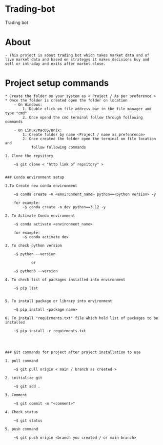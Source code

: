# Trading-bot
Trading bot

# About 
    - This project is about trading bot which takes market data and of live market data and based on strategys it makes decisions buy and sell or intraday and exits after market close.


# Project setup commands
    * Create the folder on your system as < Project / As per preference >
    * Once the folder is created open the folder on location
        - On Windows:
            1. Double click on file address bar in the file manager and type "cmd"
            2. Once opend the cmd terminal follow through following commands

        - On Linux/MacOS/Unix:
            1. Create folder by name <Project / name as prefenrence>
            2. Once created the folder open the terminal on file location and 
                follow following commands

    1. Clone the repsitory

        ~$ git clone < "http link of repsitory" >

    
    ### Conda environment setup

    1.To Create new conda environment

        ~$ conda create -n <environment_name> python==<python version> -y

        for example:
            ~$ conda create -n dev python==3.12 -y

    2. To Activate Conda environment

        ~$ conda activate <environment_name>

        for example:
            ~$ conda activate dev

    3. To check python version
        
        ~$ python --version 
        
                or 

        ~$ python3 --version

    4. To check list of packages installed into environment

        ~$ pip list


    5. To install package or library into environment

        ~$ pip install <package name>

    6. To install "requirments.txt" file which hold list of packages to be installed

        ~$ pip install -r requirments.txt 

        
    

    ### Git commands for project after project installation to use
    
    1. pull command
        
        ~$ git pull origin < main / branch as created >

    2. initialize git

        ~$ git add .

    3. Comment 

        ~$ git commit -m "<comment>"

    4. Check status

        ~$ git status

    5. push command
        
        ~$ git push origin <branch you created / or main branch>

    
